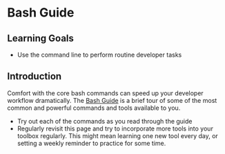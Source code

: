 # Bash Guide

## Learning Goals

- Use the command line to perform routine developer tasks

## Introduction

Comfort with the core bash commands can speed up your developer workflow dramatically. The [Bash Guide](https://github.com/Idnan/bash-guide) is a brief tour of some of the most common and powerful commands and tools available to you.

- Try out each of the commands as you read through the guide
- Regularly revisit this page and try to incorporate more tools into your toolbox regularly. This might mean learning one new tool every day, or setting a weekly reminder to practice for some time.
